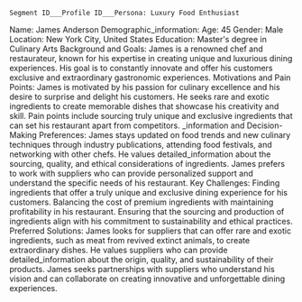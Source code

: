     Segment ID___Profile ID___Persona: Luxury Food Enthusiast
Name: James Anderson
Demographic_information:
	Age: 45
	Gender: Male
	Location: New York City, United States
	Education: Master's degree in Culinary Arts
Background and Goals:
	James is a renowned chef and restaurateur, known for his expertise in creating unique and luxurious dining experiences.
	His goal is to constantly innovate and offer his customers exclusive and extraordinary gastronomic experiences.
Motivations and Pain Points:
	James is motivated by his passion for culinary excellence and his desire to surprise and delight his customers.
	He seeks rare and exotic ingredients to create memorable dishes that showcase his creativity and skill.
	Pain points include sourcing truly unique and exclusive ingredients that can set his restaurant apart from competitors.
    _information and Decision-Making Preferences:
	James stays updated on food trends and new culinary techniques through industry publications, attending food festivals, and networking with other chefs.
	He values detailed_information about the sourcing, quality, and ethical considerations of ingredients.
	James prefers to work with suppliers who can provide personalized support and understand the specific needs of his restaurant.
Key Challenges:
	Finding ingredients that offer a truly unique and exclusive dining experience for his customers.
	Balancing the cost of premium ingredients with maintaining profitability in his restaurant.
	Ensuring that the sourcing and production of ingredients align with his commitment to sustainability and ethical practices.
Preferred Solutions:
	James looks for suppliers that can offer rare and exotic ingredients, such as meat from revived extinct animals, to create extraordinary dishes.
	He values suppliers who can provide detailed_information about the origin, quality, and sustainability of their products.
	James seeks partnerships with suppliers who understand his vision and can collaborate on creating innovative and unforgettable dining experiences.

